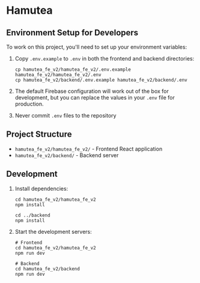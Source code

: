 # Hamutea

## Environment Setup for Developers

To work on this project, you'll need to set up your environment variables:

1. Copy `.env.example` to `.env` in both the frontend and backend directories:
   ```
   cp hamutea_fe_v2/hamutea_fe_v2/.env.example hamutea_fe_v2/hamutea_fe_v2/.env
   cp hamutea_fe_v2/backend/.env.example hamutea_fe_v2/backend/.env
   ```

2. The default Firebase configuration will work out of the box for development, but you can replace the values in your `.env` file for production.

3. Never commit `.env` files to the repository

## Project Structure

- `hamutea_fe_v2/hamutea_fe_v2/` - Frontend React application
- `hamutea_fe_v2/backend/` - Backend server

## Development

1. Install dependencies:
   ```
   cd hamutea_fe_v2/hamutea_fe_v2
   npm install
   
   cd ../backend
   npm install
   ```

2. Start the development servers:
   ```
   # Frontend
   cd hamutea_fe_v2/hamutea_fe_v2
   npm run dev
   
   # Backend
   cd hamutea_fe_v2/backend
   npm run dev
   ```
